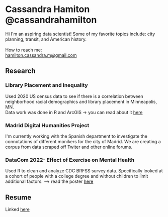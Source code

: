 # Cassandra Hamiton @cassandrahamilton
Hi I'm an aspiring data scientist! Some of my favorite topics include: city planning, transit, and American history. <br> <br>
How to reach me: <br>
hamilton.cassandra.m@gmail.com
## Research
### Library Placement and Inequality
Used 2020 US census data to see if there is a correlation between neighborhood racial demographics and library placement in Minneapolis, MN. <br/>
Data work was done in R and ArcGIS -> you can read about it [here](https://github.com/cassandrahamilton/library-inequality)
### Madrid Digital Humanities Project
I'm currently working with the Spanish department to investigate the connotations of different monikers for the city of Madrid. We are creating a corpus from data scraped off Twiter and other online forums.
### DataCom 2022- Effect of Exercise on Mental Health
Used R to clean and analyze CDC BRFSS survey data.
Specifically looked at a cohort of people with a college degree and without children to limit additional factors. --> read the poster [here](https://github.com/cassandrahamilton/cassandrahamilton/blob/e25a635819030f358c0023bc7bdf1021898a9def/DataCom%20Poster.pdf)

## Resume
Linked [here](https://github.com/cassandrahamilton/cassandrahamilton/blob/ea3f5f97fa6717c7b68ee8b6f984071d1e57380f/Resume.docx)

<!---
cassandrahamilton/cassandrahamilton is a ✨ special ✨ repository because its `README.md` (this file) appears on your GitHub profile.
You can click the Preview link to take a look at your changes.
--->
